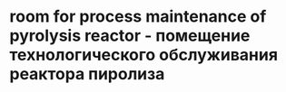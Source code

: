 # room for process maintenance of pyrolysis reactor - помещение технологического обслуживания реактора пиролиза
